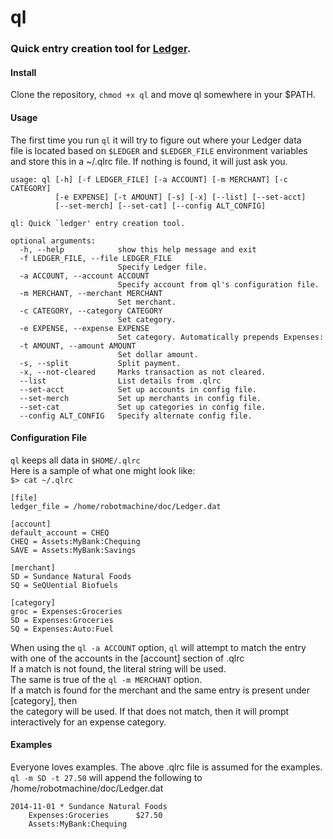 # ql
### Quick entry creation tool for [Ledger](http://ledger-cli.org/ "Ledger").  

#### Install
Clone the repository, `chmod +x ql` and move ql somewhere in your $PATH.  
  
#### Usage
The first time you run `ql` it will try to figure out where your Ledger data  
file is located based on `$LEDGER` and `$LEDGER_FILE` environment variables   
and store this in a ~/.qlrc file. If nothing is found, it will just ask you.  
```
usage: ql [-h] [-f LEDGER_FILE] [-a ACCOUNT] [-m MERCHANT] [-c CATEGORY]
          [-e EXPENSE] [-t AMOUNT] [-s] [-x] [--list] [--set-acct]
          [--set-merch] [--set-cat] [--config ALT_CONFIG]

ql: Quick `ledger' entry creation tool.

optional arguments:
  -h, --help            show this help message and exit
  -f LEDGER_FILE, --file LEDGER_FILE
                        Specify Ledger file.
  -a ACCOUNT, --account ACCOUNT
                        Specify account from ql's configuration file.
  -m MERCHANT, --merchant MERCHANT
                        Set merchant.
  -c CATEGORY, --category CATEGORY
                        Set category.
  -e EXPENSE, --expense EXPENSE
                        Set category. Automatically prepends Expenses:
  -t AMOUNT, --amount AMOUNT
                        Set dollar amount.
  -s, --split           Split payment.
  -x, --not-cleared     Marks transaction as not cleared.
  --list                List details from .qlrc
  --set-acct            Set up accounts in config file.
  --set-merch           Set up merchants in config file.
  --set-cat             Set up categories in config file.
  --config ALT_CONFIG   Specify alternate config file.
```
  
#### Configuration File  
`ql` keeps all data in `$HOME/.qlrc`  
Here is a sample of what one might look like:  
`$> cat ~/.qlrc`  
  
```
[file]  
ledger_file = /home/robotmachine/doc/Ledger.dat  
  
[account]
default_account = CHEQ 
CHEQ = Assets:MyBank:Chequing  
SAVE = Assets:MyBank:Savings  
  
[merchant]  
SD = Sundance Natural Foods  
SQ = SeQUential Biofuels  

[category]
groc = Expenses:Groceries
SD = Expenses:Groceries  
SQ = Expenses:Auto:Fuel  
```
  
When using the `ql -a ACCOUNT` option, `ql` will attempt to match the entry  
with one of the accounts in the [account] section of .qlrc  
If a match is not found, the literal string will be used.  
The same is true of the `ql -m MERCHANT` option.  
If a match is found for the merchant and the same entry is present under [category], then  
the category will be used. If that does not match, then it will prompt  
interactively for an expense category.  

#### Examples
Everyone loves examples. The above .qlrc file is assumed for the examples.  
`ql -m SD -t 27.50` will append the following to /home/robotmachine/doc/Ledger.dat  
```
2014-11-01 * Sundance Natural Foods  
	Expenses:Groceries		$27.50  
	Assets:MyBank:Chequing  
```
